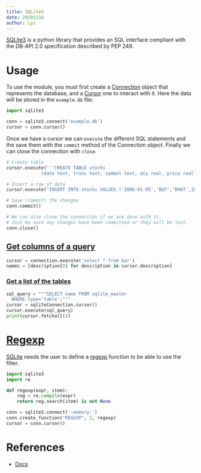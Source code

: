 ```yaml
---
title: SQLite3
date: 20201210
author: Lyz
---
```


[SQLite3](https://docs.python.org/3/library/sqlite3.html) is a python library
that provides an SQL interface compliant with the DB-API 2.0 specification
described by PEP 249.

# Usage

To use the module, you must first create
a [Connection](https://docs.python.org/3/library/sqlite3.html#sqlite3.Connection)
object that represents the database, and
a [Cursor](https://docs.python.org/3/library/sqlite3.html#sqlite3.Cursor) one to
interact with it. Here the data will be stored in the `example.db` file:

```python
import sqlite3

conn = sqlite3.connect('example.db')
cursor = conn.cursor()
```

Once we have a cursor we can `execute` the different SQL statements and the save
them with the `commit` method of the Connection object. Finally we can close the
connection with `close`.

```python
# Create table
cursor.execute('''CREATE TABLE stocks
             (date text, trans text, symbol text, qty real, price real)''')

# Insert a row of data
cursor.execute("INSERT INTO stocks VALUES ('2006-01-05','BUY','RHAT',100,35.14)")

# Save (commit) the changes
conn.commit()

# We can also close the connection if we are done with it.
# Just be sure any changes have been committed or they will be lost.
conn.close()
```

## [Get columns of a query](https://stackoverflow.com/questions/7831371/is-there-a-way-to-get-a-list-of-column-names-in-sqlite)

```python
cursor = connection.execute('select * from bar')
names = [description[0] for description in cursor.description]
```

### [Get a list of the tables](https://www.geeksforgeeks.org/how-to-list-tables-using-sqlite3-in-python/)

```python
sql_query = """SELECT name FROM sqlite_master
  WHERE type='table';"""
cursor = sqliteConnection.cursor()
cursor.execute(sql_query)
print(cursor.fetchall())
```

# [Regexp](https://stackoverflow.com/questions/5365451/problem-with-regexp-python-and-sqlite/5365533#5365533)

[SQLite](sqlite.md) needs the user to define a [regexp](sqlite.md#regexp)
function to be able to use the filter.

```python
import sqlite3
import re

def regexp(expr, item):
    reg = re.compile(expr)
    return reg.search(item) is not None

conn = sqlite3.connect(':memory:')
conn.create_function("REGEXP", 2, regexp)
cursor = conn.cursor()
```

# References

* [Docs](https://docs.python.org/3/library/sqlite3.html)
